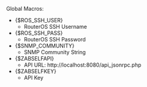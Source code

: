 Global Macros:

* {$ROS_SSH_USER}
  * RouterOS SSH Username
* {$ROS_SSH_PASS}
  * RouterOS SSH Password
* {$SNMP_COMMUNITY}
  * SNMP Community String
* {$ZABSELFAPI}
  * API URL: http://localhost:8080/api_jsonrpc.php
* {$ZABSELFKEY}
  * API Key
